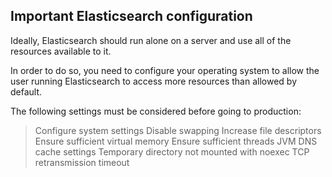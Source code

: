 ## Important Elasticsearch configuration

Ideally, Elasticsearch should run alone on a server and use all of the resources available to it. 

In order to do so, you need to configure your operating system to allow the user running Elasticsearch to access more resources than allowed by default.

The following settings must be considered before going to production:

> Configure system settings
> Disable swapping
> Increase file descriptors
> Ensure sufficient virtual memory
> Ensure sufficient threads
> JVM DNS cache settings
> Temporary directory not mounted with noexec
> TCP retransmission timeout


